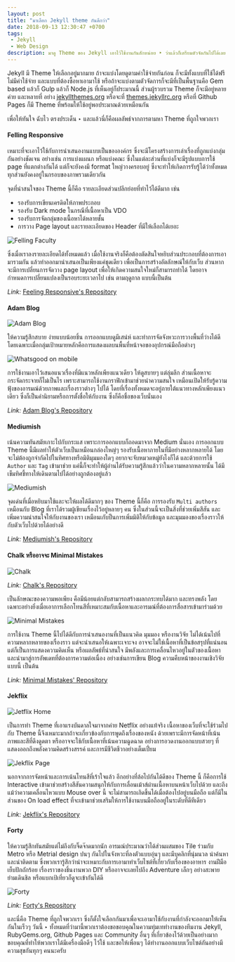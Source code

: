 ```yaml
---
layout: post
title: "มาเลือก Jekyll theme กันดีกว่า"
date: 2018-09-13 12:30:47 +0700
tags:
 - Jekyll
 - Web Design
description: มาดู Theme ของ Jekyll เอาไว้ใช้งานกันสักหน่อย ‣ ว่าแล้วก็เตรียมตัวจัดกันไปได้เลย
---
```

Jekyll มี Theme ให้เลือกอยู่มากมาย ถ้าจะแบ่งโดยดูตามค่าใช้จ่ายกันก่อน ก็จะมีทั้งแบบที่ใช้ได้ฟรีไม่มีค่าใช้จ่าย และแบบที่ต้องซื้อหาเอามาใช้ หรือถ้าจะแบ่งตามตัวจัดการก็จะมีที่เป็นพื้นฐานคือ Gem based แล้วก็ Gulp แล้วก็ Node.js ที่เห็นอยู่ก็ประมาณนี้ ส่วนผู้รวบรวม Theme ก็จะมีอยู่หลายค่าย และหลายที่ อย่าง [jekyllthemes.org](http://jekyllthemes.org/) หรือจะที่ [themes.jekyllrc.org](http://themes.jekyllrc.org/) หรือที่ Github Pages ก็มี Theme ที่พร้อมให้ใช้อยู่พอประมาณด้วยเหมือนกัน

เพื่อให้ทันใจ ฉับไว ตรงประเด็น ‣ และแล้วนี่ก็คือผลลัพธ์จากการตามหา Theme ที่ถูกใจพวกเรา

#### Felling Responsive
เหมาะที่จะเอาไว้ใช้กับการนำเสนองานแบบเป็นขององค์กร ซึ่งจะมีโครงสร้างการเล่าเรื่องที่ถูกแบ่งกลุ่มกันอย่างชัดเจน อย่างเช่น การแบ่งแผนก หรือแบ่งคณะ ซึ่งในแต่ละส่วนที่แบ่งก็จะมีรูปแบบการใช้ page ที่แตกต่างกันได้ แต่ก็จะยังคงมี format ใหญ่วางครอบอยู่ ซึ่งจะทำให้เกิดการรับรู้ได้ว่าทั้งหมดทุกส่วนยังคงอยู่ในกรอบของภาพรวมเดียวกัน

จุดที่น่าสนใจของ Theme นี้ก็คือ รายละเอียดส่วนปลีกย่อยที่ทำไว้ได้ดีมาก เช่น
- รองรับการเขียนเครดิตให้ภาพประกอบ
- รองรับ Dark mode ในกรณีที่เนื้อหาเป็น VDO
- รองรับการจัดกลุ่มของเนื้อหาได้หลายชั้น
- การวาง Page layout และรายละเอียดของ Header ที่มีให้เลือกได้เยอะ

![Felling Faculty](https://res.cloudinary.com/sdees-reallife/image/upload/c_scale,w_400/v1536908175/Screenshot_2018-09-14_Feeling_Faculty.png)

ซึ่งเมื่อเราลงรายละเอียดได้ทั้งหมดแล้ว เมื่อใช้งานจริงก็คือต้องตัดสินใจหยิบส่วนประกอบที่ต้องการเอามารวมกัน แล้วทำออกมานำเสนอเป็นเพียงแค่ชุดเดียว เพื่อเป็นการสร้างอัตลักษณ์ให้กับเว็บ ส่วนหากจะมีการเปลี่ยนการจัดวาง page layout เพื่อให้เกิดความสนใจใหม่ก็สามารถทำได้ โดยอาจกำหนดการเปลี่ยนแปลงเป็นรอบระยะเวลาไป เช่น ตามฤดูกาล แบบนี้เป็นต้น

*Link:* [Feeling Responsive's Repository](https://github.com/Phlow/feeling-responsive)

#### Adam Blog
![Adam Blog](https://res.cloudinary.com/sdees-reallife/image/upload/c_scale,w_400/v1536908173/adam-blog-imac.jpg)

ให้ความรู้สึกสบาย ง่ายแบบน้อยชิ้น การออกแบบดูมีเสน่ห์ และทำการจัดจังหวะการวางพื้นที่ว่างได้ดี โดยเฉพาะเมื่อกลุ่มเป้าหมายหลักคือการแสดงผลบนพื้นที่หน้าจอของอุปกรณ์มือถือต่างๆ

![Whatsgood on mobile](https://res.cloudinary.com/sdees-reallife/image/upload/c_scale,w_200/v1536908175/Screenshot_2018-09-14_What_s_Good.jpg)

การใช้งานเอาไว้เสนอแนวเรื่องที่มีแนวหลักเพียงแนวเดียว ให้ดูสบายๆ แต่ลุ่มลึก ส่วนเนื้อหาจะกระจัดกระจายก็ไม่เป็นไร เพราะสามารถใช้งานกราฟิกเข้ามาช่วยนำความสนใจ เหมือนเปิดให้รับรู้ความฟุ้งของอารมณ์ด้วยภาพและเรื่องราวต่างๆ ไปได้ โดยที่เรื่องทั้งหมดจะอยู่ภายใต้แนวทางหลักเพียงแนวเดียว ซึ่งก็เป็นคำนิยามหรือการตั้งชื่อให้กับงาน ซึ่งก็คือชื่อของเว็บนั่นเอง

*Link:* [Adam Blog's Repository](https://github.com/artemsheludko/adam-blog)
#### Mediumish
เน้นความทันสมัยเกาะไปกับกระแส เพราะการออกแบบก็ถอดมาจาก Medium นั่นเอง การออกแบบ Theme นี้มีผลทำให้ตัวเว็บเป็นเหมือนกล่องใหญ่ๆ รองรับเนื้อหาภายในที่มีอย่างหลากหลายได้ โดยจะไม่ต้องถูกจำกัดไปในทิศทางหรือมิติมุมมองใดๆ อยากจะจับหมวดหมู่ยังไงก็ได้ และด้วยการใช้ `Author` และ `Tag` เข้ามาช่วย แค่นี้ก็จะทำให้ผู้อ่านได้รับความรู้สึกแล้วว่าในความหลากหลายนั้น ได้มีเข็มทิศชี้ทางให้เดินตามไปได้อย่างถูกต้องอยู่แล้ว

![Mediumish](https://res.cloudinary.com/sdees-reallife/image/upload/c_scale,w_400/v1536908174/Screenshot_2018-09-14_Home_Mediumish.jpg)

จุดเด่นที่เมื่อหยิบมาใช้และจะให้ผลได้ดีมากๆ ของ Theme นี้ก็คือ การรองรับ `Multi authors` เหมือนกับ Blog ที่เราได้รวมผู้เขียนเรื่องไว้อยู่หลายๆ คน ซึ่งในส่วนนี้จะเป็นสิ่งที่ช่วยเพิ่มสีสัน และเพิ่มความน่าสนใจให้กับงานของเรา เหมือนเกับป็นการเพิ่มมิติให้กับข้อมูล และมุมมองของเรื่องราวให้กับตัวเว็บไปด้วยได้อย่างดี

*Link:* [Mediumish's Repository](https://github.com/wowthemesnet/mediumish-theme-jekyll)
#### Chalk หรืออาจจะ Minimal Mistakes

![Chalk](https://res.cloudinary.com/sdees-reallife/image/upload/c_scale,w_400/v1536908173/chalk-intro.png)

*Link:* [Chalk's Repository](https://github.com/nielsenramon/chalk)

เป็นลักษณะของความพอเพียง คือมีน้อยแต่กลับสามารถสร้างผลกกระทบได้มาก และทรงพลัง โดยเฉพาะอย่างยิ่งเมื่อเอาการเลือกโทนสีที่เหมาะสมกับเนื้อหาและอารมณ์ที่ต้องการสื่อสารเข้ามาร่วมด้วย

![Minimal Mistakes](https://res.cloudinary.com/sdees-reallife/image/upload/c_scale,w_400/v1536908173/screenshot.png)

การใช้งาน Theme นี้ไปได้ดีกับการนำเสนองานที่เป็นแนวคิด มุมมอง หรืองานวิจัย ไม่ได้เน้นไปที่ความหลากหลายของเรื่องราว แต่จะนำเสนอให้เฉพาะเจาะจง อาจจะไม่ใช่เนื้อหาที่เป็นข้อสรุปที่แน่นอน แต่ก็เป็นการแสดงความคิดเห็น หรือผลลัพธ์ที่น่าสนใจ มีพลังและการเคลื่อนไหวอยู่ในตัวของเนื้อหา และนำมาสู่การอัพเดทที่ต้องการความต่อเนื่อง อย่างเช่นการเขียน Blog ความคืบหน้าของงานเชิงวิจัยแบบนี้ เป็นต้น

*Link:* [Minimal Mistakes' Repository](https://github.com/mmistakes/minimal-mistakes)

#### Jekflix
![Jetflix Home](https://res.cloudinary.com/sdees-reallife/image/upload/c_scale,w_400/v1536908173/Screenshot-Jekflix-1.png)

เป็นการทำ Theme ที่เอาแรงบันดาลใจมาจากค่าย Netflix อย่างแท้จริง เนื้อหาของเว็บที่จะใช้ร่วมไปกับ Theme นี้จึงเหมาะมากถ้าจะเกี่ยวข้องกับการพูดถึงเรื่องของหนัง ด้วยเพราะมีการจัดหน้าที่เน้นภาพและสีที่ดึงดูดตา หรืออาจจะใช้กับเนื้อหาที่เน้นความฉูดฉาด อย่างการอวดงานออกแบบสวยๆ ที่แสดงออกถึงพลังความคิดสร้างสรรค์ และการมีชีวิตชีวาอย่างเต็มเปี่ยม

![Jekflix Page](https://res.cloudinary.com/sdees-reallife/image/upload/c_scale,w_400/v1536908174/Screenshot_2018-09-14_Minhas_primeiras_5_impressões_sobre_Django_Jekflix.jpg)

นอกจากการจัดหน้าและการเน้นโทนสีที่เร้าใจแล้ว อีกอย่างที่ล้อไปกันได้ดีของ Theme นี้ ก็คือการใช้ Interactive เข้ามาช่วยสร้างสีสันความสนุกให้กับการเลื่อนเม้าส์ผ่านเนื้อหาบนหน้าเว็บไปด้วย และถึงแม้ว่าความเคลื่อนไหวแบบ Mouse over นี้ จะไม่สามารถเกิดขึ้นได้เมื่อต้องไปอยู่บนมือถือ แต่ก็มีในส่วนของ On load effect ที่จะเข้ามาช่วยเสริมให้การใช้งานบนมือถืออยู่ในระดับที่ดีทีเดียว

*Link:* [Jekflix's Repository](https://github.com/thiagorossener/jekflix-template)
#### Forty
ให้ความรู้สึกทันสมัยแต่ไม่ถึงกับจิ๊ดจ๊าดมากนัก อารมณ์ประมาณว่าได้ส่วนผสมของ Tile ร่วมกับ Metro หรือ Metrial design ปนๆ กันไปในจังหวะที่ลงตัวแบบอุ่นๆ และมีบุคลิกที่นุ่มนวล น่าค้นหา และน่าติดตาม ซึ่งพวกเรารู้สึกว่าน่าจะเหมาะกับการเอามาทำเว็บไซต์ที่เกี่ยวกับเรื่องของอาหาร งานฝีมือเย็บปักถักร้อย เรื่องราวของชิ้นงานพวก DIY หรืออาจจะเลยไปถึง Adventure เล็กๆ อย่างสะพายย่ามเดินชิล หรือแบกเป้เที่ยวก็ดูจะเข้ากันได้ดี

![Forty](https://res.cloudinary.com/sdees-reallife/image/upload/c_scale,w_400/v1536908174/Screenshot_2018-09-14_Forty.png)

*Link:* [Forty's Repository](https://github.com/andrewbanchich/forty-jekyll-theme)

และนี่คือ Theme ที่ถูกใจพวกเรา ซึ่งก็ตั้งใจเลือกกันมาเพื่อจะเอามาใช้กับงานที่กำลังจะออกมาให้เห็นกันในเร็วๆ วันนี้ ‣ ทั้งหมดที่ว่ามานี้พวกเราต้องขอขอบคุณในความทุ่มเททำงานของทีมงาน Jekyll, RubyGems.org, Github Pages และ Community อื่นๆ ที่เกี่ยวข้องไว้ด้วยเป็นอย่างมาก ขอบคุณที่ทำให้พวกเราได้มีเครื่องมือดีๆ ไว้ใช้ และขอให้เพื่อนๆ ได้ทำงานออกแบบเว็บไซต์กันอย่างมีความสุขกันทุกๆ คนนะครับ
